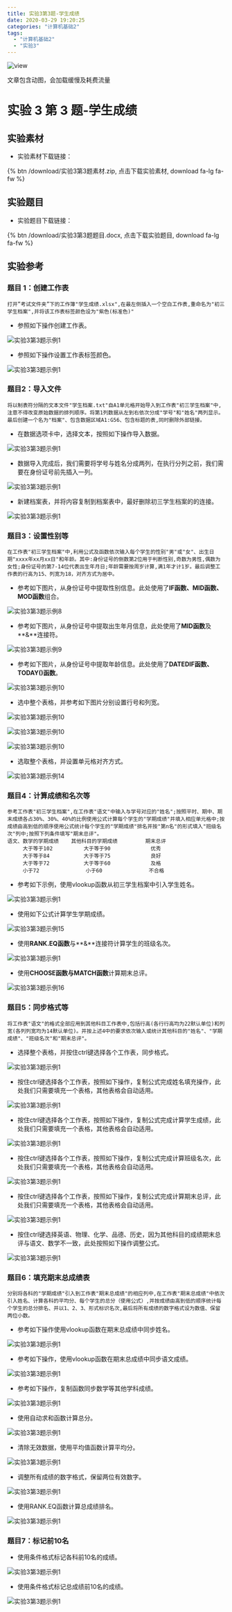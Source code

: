 ```yaml
---
title: 实验3第3题-学生成绩
date: 2020-03-29 19:20:25
categories: "计算机基础2"
tags:
  - "计算机基础2"
  - "实验3"
---
```


![view](http://pic.baotienan.top/blog_picgo/实验3第3题.jpg)

<div class="note info"><p>文章包含动图，会加载缓慢及耗费流量</p></div>
<!--more-->

# 实验 3 第 3 题-学生成绩

## 实验素材

- 实验素材下载链接：

{% btn  /download/实验3第3题素材.zip, 点击下载实验素材, download fa-lg fa-fw %}

## 实验题目

- 实验题目下载链接：

{% btn /download/实验3第3题题目.docx, 点击下载实验题目, download fa-lg fa-fw %}

## 实验参考

### 题目 1：创建工作表

`打开”考试文件夹”下的工作簿"学生成绩.xlsx",在最左侧插入一个空白工作表,重命名为"初三学生档案",并将该工作表标签颜色设为"紫色(标准色)"`

- 参照如下操作创建工作表。

![实验3第3题示例1](http://pic.baotienan.top/blog_picgo/实验3第3题示例1.gif)

- 参照如下操作设置工作表标签颜色。

![实验3第3题示例1](http://pic.baotienan.top/blog_picgo/实验3第3题示例2.gif)

### 题目2：导入文件

`将以制表符分隔的文本文件"学生档案.txt"自A1单元格开始导入到工作表"初三学生档案"中,注意不得改变原始数据的排列顺序。将第1列数据从左到右依次分成"学号"和"姓名"两列显示。最后创建一个名为"档案"、包含数据区域A1:G56、包含标题的表,同时删除外部链接。`

- 在数据选项卡中，选择文本，按照如下操作导入数据。

![实验3第3题示例1](http://pic.baotienan.top/blog_picgo/实验3第3题示例3.gif)

- 数据导入完成后，我们需要将学号与姓名分成两列，在执行分列之前，我们需要在身份证号前先插入一列。

![实验3第3题示例1](http://pic.baotienan.top/blog_picgo/实验3第3题示例4.gif)

- 新建档案表，并将内容复制到档案表中，最好删除初三学生档案的的连接。

![实验3第3题示例1](http://pic.baotienan.top/blog_picgo/实验3第3题示例5.gif)

### 题目3：设置性别等

`在工作表"初三学生档案"中,利用公式及函数依次输入每个学生的性别"男"或"女"、出生日期"xxxx年xx月xx日"和年龄。其中:身份证号的倒数第2位用于判断性别,奇数为男性,偶数为女性;身份证号的第7-14位代表出生年月日;年龄需要按周岁计算,满1年才计1岁。最后调整工作表的行高为15、列宽为18，对齐方式为居中。`

- 参考如下图片，从身份证号中提取性别信息。此处使用了**IF函数、MID函数、MOD函数**组合。

![实验3第3题示例8](http://pic.baotienan.top/blog_picgo/实验3第3题示例8.png)

- 参考如下图片，从身份证号中提取出生年月信息，此处使用了**MID函数**及**&**连接符。

![实验3第3题示例9](http://pic.baotienan.top/blog_picgo/实验3第3题示例9.png)

- 参考如下图片，从身份证号中提取年龄信息。此处使用了**DATEDIF函数、TODAY()函数**。

![实验3第3题示例10](http://pic.baotienan.top/blog_picgo/实验3第3题示例10.png)

- 选中整个表格，并参考如下图片分别设置行号和列宽。

![实验3第3题示例10](http://pic.baotienan.top/blog_picgo/实验3第3题示例11.png)

![实验3第3题示例10](http://pic.baotienan.top/blog_picgo/实验3第3题示例12.png)

![实验3第3题示例10](http://pic.baotienan.top/blog_picgo/实验3第3题示例13.png)

- 选取整个表格，并设置单元格对齐方式。

![实验3第3题示例14](http://pic.baotienan.top/blog_picgo/实验3第3题示例14.png)

### 题目4：计算成绩和名次等

```
参考工作表"初三学生档案",在工作表"语文"中输入与学号对应的"姓名";按照平时、期中、期末成绩各占30%、30%、40%的比例使用公式计算每个学生的"学期成绩"并填入相应单元格中;按成绩由高到低的顺序使用公式统计每个学生的"学期成绩"排名并按"第n名"的形式填入"班级名次"列中;按照下列条件填写"期末总评"。
语文、数学的学期成绩    其他科目的学期成绩      	期末总评
     大于等于102          大于等于90             优秀
     大于等于84           大于等于75             良好
     大于等于72           大于等于60             及格
     小于72               小于60               不合格

```

- 参考如下示例，使用vlookup函数从初三学生档案中引入学生姓名。

![实验3第3题示例1](http://pic.baotienan.top/blog_picgo/实验3第3题示例6.gif)

- 使用如下公式计算学生学期成绩。

![实验3第3题示例15](http://pic.baotienan.top/blog_picgo/实验3第3题示例15.png)

- 使用**RANK.EQ函数**与**&**连接符计算学生的班级名次。

![实验3第3题示例1](http://pic.baotienan.top/blog_picgo/实验3第3题示例7.gif)

- 使用**CHOOSE函数与MATCH函数**计算期末总评。

![实验3第3题示例16](http://pic.baotienan.top/blog_picgo/实验3第3题示例16.png)

### 题目5：同步格式等

`将工作表"语文"的格式全部应用到其他科目工作表中,包括行高(各行行高均为22默认单位)和列宽(各列列宽均为14默认单位)。并按上述4中的要求依次输入或统计其他科目的"姓名"、"学期成绩"、"班级名次"和"期末总评"。`

- 选择整个表格，并按住ctrl键选择各个工作表，同步格式。

![实验3第3题示例1](http://pic.baotienan.top/blog_picgo/实验3第3题示例8.gif)

- 按住ctrl键选择各个工作表，按照如下操作，复制公式完成姓名填充操作，此处我们只需要填充一个表格，其他表格会自动适用。

![实验3第3题示例1](http://pic.baotienan.top/blog_picgo/实验3第3题示例9.gif)

- 按住ctrl键选择各个工作表，按照如下操作，复制公式完成计算学生成绩，此处我们只需要填充一个表格，其他表格会自动适用。

![实验3第3题示例1](http://pic.baotienan.top/blog_picgo/实验3第3题示例10.gif)

- 按住ctrl键选择各个工作表，按照如下操作，复制公式完成计算班级名次，此处我们只需要填充一个表格，其他表格会自动适用。

![实验3第3题示例1](http://pic.baotienan.top/blog_picgo/实验3第3题示例11.gif)

- 按住ctrl键选择各个工作表，按照如下操作，复制公式完成计算期末总评，此处我们只需要填充一个表格，其他表格会自动适用。

![实验3第3题示例1](http://pic.baotienan.top/blog_picgo/实验3第3题示例12.gif)

- 按住ctrl键选择英语、物理、化学、品德、历史，因为其他科目的成绩期末总评与语文、数学不一致，此处按照如下操作调整公式。

![实验3第3题示例1](http://pic.baotienan.top/blog_picgo/实验3第3题示例13.gif)

### 题目6：填充期末总成绩表

`分别将各科的"学期成绩"引入到工作表"期末总成绩"的相应列中,在工作表"期末总成绩"中依次引入姓名、计算各科的平均分、每个学生的总分（使用公式）,并按成绩由高到低的顺序统计每个学生的总分排名、并以1、2、3、形式标识名次,最后将所有成绩的数字格式设为数值、保留两位小数。`

- 参考如下操作使用vlookup函数在期末总成绩中同步姓名。

![实验3第3题示例1](http://pic.baotienan.top/blog_picgo/实验3第3题示例14.gif)

- 参考如下操作，使用vlookup函数在期末总成绩中同步语文成绩。

![实验3第3题示例1](http://pic.baotienan.top/blog_picgo/实验3第3题示例15.gif)

- 参考如下操作，复制函数同步数学等其他学科成绩。

![实验3第3题示例1](http://pic.baotienan.top/blog_picgo/实验3第3题示例16.gif)

- 使用自动求和函数计算总分。

![实验3第3题示例1](http://pic.baotienan.top/blog_picgo/实验3第3题示例17.gif)

- 清除无效数据，使用平均值函数计算平均分。

![实验3第3题示例1](http://pic.baotienan.top/blog_picgo/实验3第3题示例18.gif)

- 调整所有成绩的数字格式，保留两位有效数字。

![实验3第3题示例1](http://pic.baotienan.top/blog_picgo/实验3第3题示例19.gif)

- 使用RANK.EQ函数计算总成绩排名。

![实验3第3题示例1](http://pic.baotienan.top/blog_picgo/实验3第3题示例20.gif)

### 题目7：标记前10名

- 使用条件格式标记各科前10名的成绩。

![实验3第3题示例1](http://pic.baotienan.top/blog_picgo/实验3第3题示例21.gif)

- 使用条件格式标记总成绩前10名的成绩。

![实验3第3题示例1](http://pic.baotienan.top/blog_picgo/实验3第3题示例22.gif)


